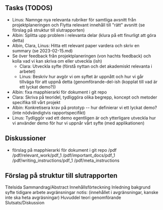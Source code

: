 ## Tasks (TODOS)
- Linus: Namnge nya relevanta rubriker för samtliga avsnitt från
    projektplaneringen och Flytta relevant innehåll till "rätt" avsnitt (se förslag på struktur till
    slutrapporten)
- Albin: Splitta upp problem i relevanta delar (klura på ett finurligt att göra detta)
- Albin, Clara, Linus: Hitta ett relevant paper vardera och skriv en summary (se
    2023-02-15.md)
- Se över feedback från projektplaneringen (von hachts feedback) och kolla vad
    vi kan skriva om eller utveckla (ish)
    - Clara: Utveckla syfte (förstå nyttan och det akademiskt relevanta i arbetet)
    - Linus: Beskriv hur avgör vi om syftet är uppnått och hur vi går tillväga för
        att uppnå detta (genomförande-del-ish (kopplat till vad är ett lyckat
        demo?))
- Albin: fixa mapphierarki för dokument i git repo
- Clara: Skriva på teoridel, tydliggöra olika begrepp, koncept och metoder specifika
    till vårt projekt
- Albin: Konkretisera krav på prototyp -- hur definierar vi ett lyckat demo?
    (inte nödvändigtvis rapportspecifikt) 
- Linus: Tydliggör vad ett demo egentligen är och ytterligare utveckla hur vi använder
    demo för hur vi uppnår vårt syfte (med applikationen)

## Diskussioner
- förslag på mapphierarki för dokument i git repo
/pdf
/pdf/relevant_work/pdf_1
/pdf/important_docs/pdf_1
/pdf/writing_instructions/pdf_1
/pdf/meta_instructions

## Förslag på struktur till slutrapporten

Titelsida
Sammandrag/Abstract
Innehållsförteckning
Inledning
    bakgrund
    syfte
    tidigare arbete
    avgränsningar notis: (innehållet i avgränsningar, kanske inte ska heta
    avgräsningar)
Huvuddel
    teori
    genomförande
Slutsats/Diskussion

